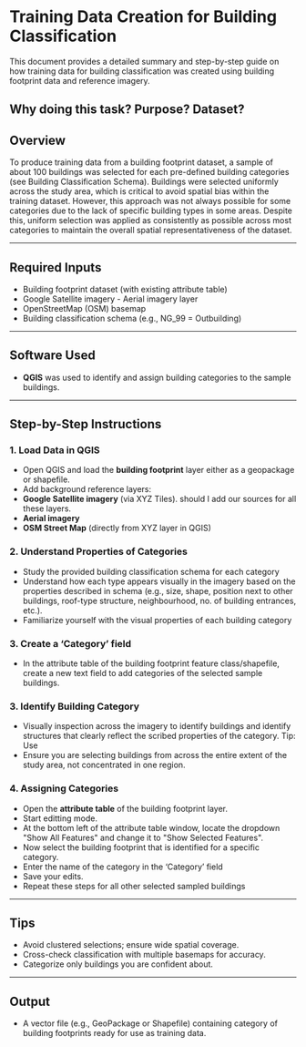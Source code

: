 # Training Data Creation for Building Classification

This document provides a detailed summary and step-by-step guide on how training data for building classification was created using building footprint data and reference imagery.


Why doing this task? Purpose? Dataset?
---

## Overview

To produce training data from a building footprint dataset, a sample of about 100 buildings was selected for each pre-defined building categories (see Building Classification Schema). Buildings were selected uniformly across the study area, which is critical to avoid spatial bias within the training dataset. However, this approach was not always possible for some categories due to the lack of specific building types in some areas. Despite this, uniform selection was applied as consistently as possible across most categories to maintain the overall spatial representativeness of the dataset.

---

## Required Inputs

- Building footprint dataset (with existing attribute table)
- Google Satellite imagery - Aerial imagery layer 
- OpenStreetMap (OSM) basemap 
- Building classification schema (e.g., NG_99 = Outbuilding)
---

## Software Used

- **QGIS** was used to identify and assign building categories to the sample buildings. 

---

## Step-by-Step Instructions

### 1. Load Data in QGIS

- Open QGIS and load the **building footprint** layer either as a geopackage or shapefile. 
- Add background reference layers: 
- **Google Satellite imagery** (via XYZ Tiles). should I add our sources for all these layers. 
- **Aerial imagery** 
- **OSM Street Map** (directly from XYZ layer in QGIS)

### 2. Understand Properties of Categories

- Study the provided building classification schema for each category 
- Understand how each type appears visually in the imagery based on the properties described in schema (e.g., size, shape, position next to other buildings, roof-type structure, neighbourhood, no. of building entrances, etc.).
- Familiarize yourself with the visual properties of each building category 

### 3. Create a ‘Category’ field 

- In the attribute table of the building footprint feature class/shapefile, create a new text field to add categories of the selected sample buildings.


### 3. Identify Building Category

- Visually inspection across the imagery to identify buildings and identify structures that clearly reflect the scribed properties of the category. 
Tip: Use 
- Ensure you are selecting buildings from across the entire extent of the study area, not concentrated in one region.

### 4. Assigning Categories 

- Open the **attribute table** of the building footprint layer.
- Start editting mode.
- At the bottom left of the attribute table window, locate the dropdown "Show All Features" and change it to "Show Selected Features". 
- Now select the building footprint that is identified for a specific category.
- Enter the name of the category in the ‘Category’ field 
- Save your edits.
- Repeat these steps for all other selected sampled buildings

---

## Tips

- Avoid clustered selections; ensure wide spatial coverage.
- Cross-check classification with multiple basemaps for accuracy.
- Categorize only buildings you are confident about.

---

## Output

- A vector file (e.g., GeoPackage or Shapefile) containing category of building footprints ready for use as training data.
